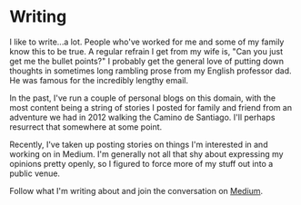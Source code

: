 # Writing

I like to write...a lot. People who've worked for me and some of my family know this to be true. A regular refrain I get from my wife is, "Can you just get me the bullet points?" I probably get the general love of putting down thoughts in sometimes long rambling prose from my English professor dad. He was famous for the incredibly lengthy email.

In the past, I've run a couple of personal blogs on this domain, with the most content being a string of stories I posted for family and friend from an adventure we had in 2012 walking the Camino de Santiago. I'll perhaps resurrect that somewhere at some point.

Recently, I've taken up posting stories on things I'm interested in and working on in Medium. I'm generally not all that shy about expressing my opinions pretty openly, so I figured to force more of my stuff out into a public venue.

Follow what I'm writing about and join the conversation on [Medium](https://medium.com/@skybristol).